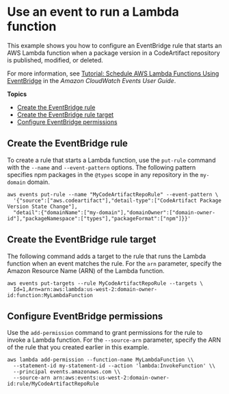 # Use an event to run a Lambda function<a name="configure-service-events-lambda-function"></a>

 This example shows you how to configure an EventBridge rule that starts an AWS Lambda function when a package version in a CodeArtifact repository is published, modified, or deleted\. 

For more information, see [Tutorial: Schedule AWS Lambda Functions Using EventBridge](https://docs.aws.amazon.com/eventbridge/latest/userguide/run-lambda-schedule.html) in the *Amazon CloudWatch Events User Guide*\. 

**Topics**
+ [Create the EventBridge rule](#configure-service-events-lambda-create-rule)
+ [Create the EventBridge rule target](#configure-service-events-lambda-create-rule-target)
+ [Configure EventBridge permissions](#configure-service-events-lambda-permissions)

## Create the EventBridge rule<a name="configure-service-events-lambda-create-rule"></a>

 To create a rule that starts a Lambda function, use the `put-rule` command with the `--name` and `--event-pattern` options\. The following pattern specifies npm packages in the `@types` scope in any repository in the `my-domain` domain\.

```
aws events put-rule --name "MyCodeArtifactRepoRule" --event-pattern \
  '{"source":["aws.codeartifact"],"detail-type":["CodeArtifact Package Version State Change"],
  "detail":{"domainName":["my-domain"],"domainOwner":["domain-owner-id"],"packageNamespace":["types"],"packageFormat":["npm"]}}'
```

## Create the EventBridge rule target<a name="configure-service-events-lambda-create-rule-target"></a>

 The following command adds a target to the rule that runs the Lambda function when an event matches the rule\. For the `arn` parameter, specify the Amazon Resource Name \(ARN\) of the Lambda function\. 

```
aws events put-targets --rule MyCodeArtifactRepoRule --targets \
  Id=1,Arn=arn:aws:lambda:us-west-2:domain-owner-id:function:MyLambdaFunction
```

## Configure EventBridge permissions<a name="configure-service-events-lambda-permissions"></a>

 Use the `add-permission` command to grant permissions for the rule to invoke a Lambda function\. For the `--source-arn` parameter, specify the ARN of the rule that you created earlier in this example\. 

```
aws lambda add-permission --function-name MyLambdaFunction \\
  --statement-id my-statement-id --action 'lambda:InvokeFunction' \\
  --principal events.amazonaws.com \\
  --source-arn arn:aws:events:us-west-2:domain-owner-id:rule/MyCodeArtifactRepoRule
```